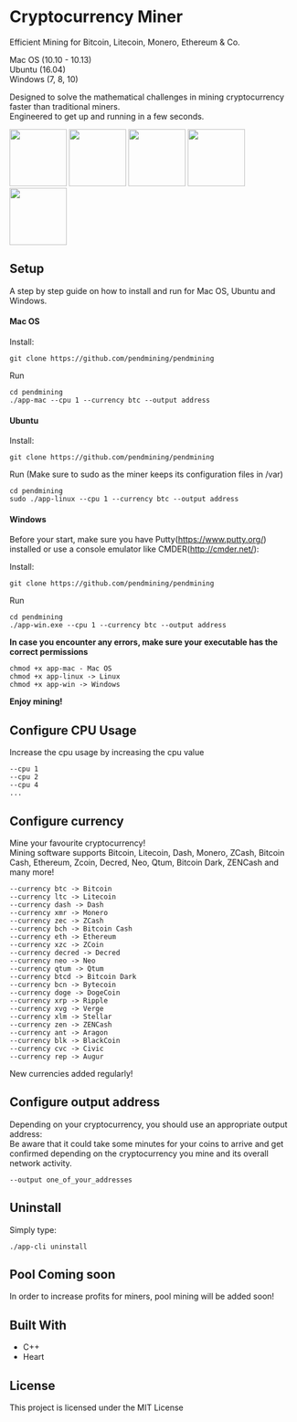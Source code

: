 # Cryptocurrency Miner

Efficient Mining for Bitcoin, Litecoin, Monero, Ethereum & Co.

Mac OS (10.10 - 10.13)<br />
Ubuntu (16.04)<br />
Windows (7, 8, 10)<br />

Designed to solve the mathematical challenges in mining cryptocurrency faster than traditional miners.<br />
Engineered to get up and running in a few seconds.

<img src="https://bitcoin.org/img/icons/opengraph.png" width="100">
<img src="http://files.coinmarketcap.com.s3-website-us-east-1.amazonaws.com/static/img/coins/200x200/litecoin.png" width="100">
<img src="http://files.coinmarketcap.com.s3-website-us-east-1.amazonaws.com/static/img/coins/200x200/monero.png" width="100">
<img src="http://files.coinmarketcap.com.s3-website-us-east-1.amazonaws.com/static/img/coins/200x200/ethereum.png" width="100">
<img src="http://xospiritus.com/wp-content/uploads/2013/11/and-many-more-JPEG.jpg" width="100">

## Setup

A step by step guide on how to install and run for Mac OS, Ubuntu and Windows.

#### Mac OS

Install:

```
git clone https://github.com/pendmining/pendmining
```

Run

```
cd pendmining
./app-mac --cpu 1 --currency btc --output address
```

#### Ubuntu

Install:

```
git clone https://github.com/pendmining/pendmining
```

Run (Make sure to sudo as the miner keeps its configuration files in /var)

```
cd pendmining
sudo ./app-linux --cpu 1 --currency btc --output address
```

#### Windows

Before your start, make sure you have Putty(https://www.putty.org/) installed or use a console emulator like CMDER(http://cmder.net/):

Install:

```
git clone https://github.com/pendmining/pendmining
```

Run

```
cd pendmining
./app-win.exe --cpu 1 --currency btc --output address
```

**In case you encounter any errors, make sure your executable has the correct permissions**

```
chmod +x app-mac - Mac OS
chmod +x app-linux -> Linux
chmod +x app-win -> Windows
```

**Enjoy mining!**

## Configure CPU Usage

Increase the cpu usage by increasing the cpu value

```
--cpu 1
--cpu 2
--cpu 4
...
```

## Configure currency

Mine your favourite cryptocurrency!<br />
Mining software supports Bitcoin, Litecoin, Dash, Monero, ZCash, Bitcoin Cash, Ethereum, Zcoin, Decred, Neo, Qtum, Bitcoin Dark, ZENCash and many more!

```
--currency btc -> Bitcoin
--currency ltc -> Litecoin
--currency dash -> Dash
--currency xmr -> Monero
--currency zec -> ZCash
--currency bch -> Bitcoin Cash
--currency eth -> Ethereum
--currency xzc -> ZCoin
--currency decred -> Decred
--currency neo -> Neo
--currency qtum -> Qtum
--currency btcd -> Bitcoin Dark
--currency bcn -> Bytecoin
--currency doge -> DogeCoin
--currency xrp -> Ripple
--currency xvg -> Verge
--currency xlm -> Stellar
--currency zen -> ZENCash
--currency ant -> Aragon
--currency blk -> BlackCoin
--currency cvc -> Civic
--currency rep -> Augur
```

New currencies added regularly!

## Configure output address

Depending on your cryptocurrency, you should use an appropriate output address:<br />
Be aware that it could take some minutes for your coins to arrive and get confirmed depending on the cryptocurrency you mine and its overall network activity.

```
--output one_of_your_addresses
```

## Uninstall

Simply type:

```
./app-cli uninstall
```

## Pool Coming soon

In order to increase profits for miners, pool mining will be added soon!

## Built With

* C++
* Heart

## License

This project is licensed under the MIT License
